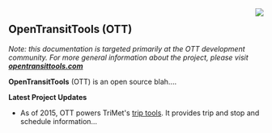 <img src="https://github.com/opentripplanner/OpenTripPlanner/wiki/Home/otp_logo_wiki.png" align="right"/>

## OpenTransitTools (OTT)
_Note: this documentation is targeted primarily at the OTT development community. For more general information about the project, please visit [**opentransittools.com**](http://www.opentransittools.com)_

**OpenTransitTools** (OTT) is an open source blah....

**Latest Project Updates**

 * As of 2015, OTT powers TriMet's [trip tools](http://trimet.org).
   It provides trip and stop and schedule information...
